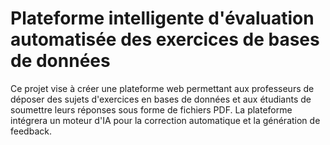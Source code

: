 # Plateforme intelligente d'évaluation automatisée des exercices de bases de données

Ce projet vise à créer une plateforme web permettant aux professeurs de déposer des sujets d'exercices en bases de données et aux étudiants de soumettre leurs réponses sous forme de fichiers PDF. La plateforme intégrera un moteur d'IA pour la correction automatique et la génération de feedback.
